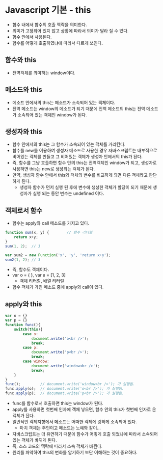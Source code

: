 # Javascript 기본 - this
- 함수 내에서 함수의 호출 맥락을 의미한다.
- 의미가 고정되어 있지 않고 상황에 따라서 의미가 달라 질 수 있다.
- 함수 안에서 사용된다.
- 함수를 어떻게 호출하였냐에 따라서 다르게 쓰인다.

## 함수와 this
- 전역객체를 의미하는 window이다.

## 메소드와 this
- 메소드 안에서의 this는 메소드가 소속되어 있는 객체이다.
- 전역 메소드는 window의 메소드가 되기 때문에 전역 메소드의 this는 전역 메소드가 소속되어 있는 객체인 window가 된다.

## 생성자와 this
- 함수 안에서의 this는 그 함수가 소속되어 있는 객체를 가리킨다.
- 함수를 new를 이용하여 생성자 메소드로 사용한 경우 자바스크립트는 내부적으로 비어있는 객체를 만들고 그 비어있는 객체가 생성자 안에서의 this가 된다.
- 즉, 함수를 그냥 호출하면 함수 안의 this는 전역객체인 window가 되고, 생성자로 사용하면 this는 new로 생성되는 객체가 된다.
- 만약, 생성자 함수 안에서 this와 객체의 변수를 비교하게 되면 다른 객체라고 판단하게 된다.
    - 생성자 함수가 먼저 실행 된 후에 변수에 생성한 객체가 할당이 되기 때문에 생성자가 실행 되는 동안 변수는 undefined 이다.

## 객체로서 함수
- 함수는 apply와 call 메소드를 가지고 있다.

```javascript
function sum(x, y) {        // 함수 리터럴
    return x+y;
}
sum(1, 2);  // 3

var sum2 = new Function('x', 'y', 'return x+y');
sum2(1, 2); // 3
```

- 즉, 함수도 객체이다.
- var o = { }, var a = [1, 2, 3]
    - 객체 리터럴, 배열 리터럴
- 함수 객체가 가진 메소드 중에 apply와 call이 있다.

## apply와 this

```javascript
var o = {}
var p = {}
function func(){
    switch(this){
        case o:
            document.write('o<br />');
            break;
        case p:
            document.write('p<br />');
            break;
        case window:
            document.write('window<br />');
            break;          
    }
}
func();         // document.write('window<br />'); 가 실행됨.
func.apply(o);  // document.write('o<br />'); 가 실행됨.
func.apply(p);  // document.write('p<br />'); 가 실행됨.
```

- func를 함수로서 호출하면 this는 window가 된다.
- apply를 사용하면 첫번째 인자에 객체 넣으면, 함수 안의 this가 첫번째 인자로 온 객체가 된다.
- 일반적인 객체지향에서 메소드는 어떠한 객체에 강하게 소속되어 있다.
    - 마치 객체는 주인이고 메소드는 노예와 같이...
- 자바스크립트는 더 유연하기 때문에 함수가 어떻게 호출 되었냐에 따라서 소속되어 있는 객체가 바뀌게 된다.
- 즉, 소스 코드의 맥락에 따라서 소속 객체가 바뀐다.
- 원리를 파악하여 this의 변화를 암기하기 보단 이해하는 것이 중요하다.

